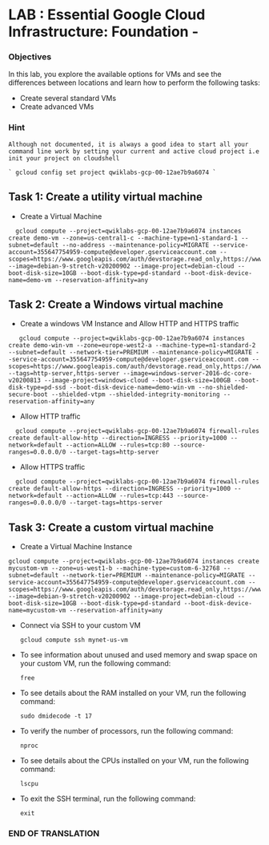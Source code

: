 # LAB : Essential Google Cloud Infrastructure: Foundation - 

### Objectives
In this lab, you explore the available options for VMs and see the differences between locations and learn how to perform the following tasks:

  - Create several standard VMs
  - Create advanced VMs

### Hint
    Although not documented, it is always a good idea to start all your command line work by setting your current and active cloud project i.e init your project on cloudshell
  
    ` gcloud config set project qwiklabs-gcp-00-12ae7b9a6074 `


## Task 1: Create a utility virtual machine

  - Create a Virtual Machine
  
  ```
	gcloud compute --project=qwiklabs-gcp-00-12ae7b9a6074 instances create demo-vm --zone=us-central1-c --machine-type=n1-standard-1 --subnet=default --no-address --maintenance-policy=MIGRATE --service-account=355647754959-compute@developer.gserviceaccount.com --scopes=https://www.googleapis.com/auth/devstorage.read_only,https://www.googleapis.com/auth/logging.write,https://www.googleapis.com/auth/monitoring.write,https://www.googleapis.com/auth/servicecontrol,https://www.googleapis.com/auth/service.management.readonly,https://www.googleapis.com/auth/trace.append --image=debian-9-stretch-v20200902 --image-project=debian-cloud --boot-disk-size=10GB --boot-disk-type=pd-standard --boot-disk-device-name=demo-vm --reservation-affinity=any
  ```

## Task 2: Create a Windows virtual machine

  - Create a windows VM Instance and Allow HTTP and HTTPS traffic 
 
 ```
	gcloud compute --project=qwiklabs-gcp-00-12ae7b9a6074 instances create demo-win-vm --zone=europe-west2-a --machine-type=n1-standard-2 --subnet=default --network-tier=PREMIUM --maintenance-policy=MIGRATE --service-account=355647754959-compute@developer.gserviceaccount.com --scopes=https://www.googleapis.com/auth/devstorage.read_only,https://www.googleapis.com/auth/logging.write,https://www.googleapis.com/auth/monitoring.write,https://www.googleapis.com/auth/servicecontrol,https://www.googleapis.com/auth/service.management.readonly,https://www.googleapis.com/auth/trace.append --tags=http-server,https-server --image=windows-server-2016-dc-core-v20200813 --image-project=windows-cloud --boot-disk-size=100GB --boot-disk-type=pd-ssd --boot-disk-device-name=demo-win-vm --no-shielded-secure-boot --shielded-vtpm --shielded-integrity-monitoring --reservation-affinity=any
```

  - Allow HTTP traffic
  
  ```
 	gcloud compute --project=qwiklabs-gcp-00-12ae7b9a6074 firewall-rules create default-allow-http --direction=INGRESS --priority=1000 --network=default --action=ALLOW --rules=tcp:80 --source-ranges=0.0.0.0/0 --target-tags=http-server
 ```
 
  - Allow HTTPS traffic
  
  ```
  	gcloud compute --project=qwiklabs-gcp-00-12ae7b9a6074 firewall-rules create default-allow-https --direction=INGRESS --priority=1000 --network=default --action=ALLOW --rules=tcp:443 --source-ranges=0.0.0.0/0 --target-tags=https-server
  ```

## Task 3: Create a custom virtual machine

  - Create a Virtual Machine Instance

  ```
  gcloud compute --project=qwiklabs-gcp-00-12ae7b9a6074 instances create mycustom-vm --zone=us-west1-b --machine-type=custom-6-32768 --subnet=default --network-tier=PREMIUM --maintenance-policy=MIGRATE --service-account=355647754959-compute@developer.gserviceaccount.com --scopes=https://www.googleapis.com/auth/devstorage.read_only,https://www.googleapis.com/auth/logging.write,https://www.googleapis.com/auth/monitoring.write,https://www.googleapis.com/auth/servicecontrol,https://www.googleapis.com/auth/service.management.readonly,https://www.googleapis.com/auth/trace.append --image=debian-9-stretch-v20200902 --image-project=debian-cloud --boot-disk-size=10GB --boot-disk-type=pd-standard --boot-disk-device-name=mycustom-vm --reservation-affinity=any
  ```

  - Connect via SSH to your custom VM
  
   	` gcloud compute ssh mynet-us-vm `

  - To see information about unused and used memory and swap space on your custom VM, run the following command:

	` free `
	
  - To see details about the RAM installed on your VM, run the following command:

	` sudo dmidecode -t 17 `
	
  - To verify the number of processors, run the following command:

	` nproc `
	
  - To see details about the CPUs installed on your VM, run the following command:

	` lscpu `
	
  - To exit the SSH terminal, run the following command:

	` exit `
	

### END OF TRANSLATION



